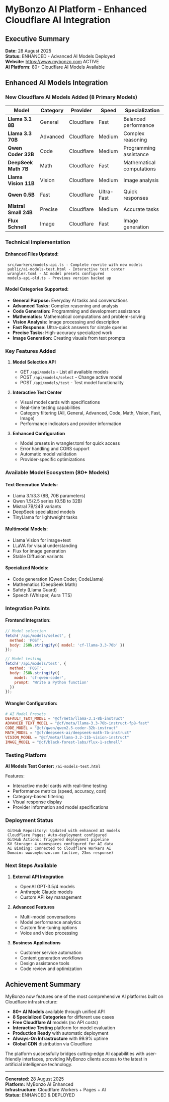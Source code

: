 #  MyBonzo AI Platform - Enhanced Cloudflare AI Integration

##  Executive Summary
**Date:** 28 August 2025  
**Status:**  ENHANCED - Advanced AI Models Deployed  
**Website:** https://www.mybonzo.com  ACTIVE  
**AI Platform:** 80+ Cloudflare AI Models Available

##  Enhanced AI Models Integration

### New Cloudflare AI Models Added (8 Primary Models)

| Model | Category | Provider | Speed | Specialization |
|-------|----------|----------|-------|---------------|
| **Llama 3.1 8B** | General | Cloudflare | Fast | Balanced performance |
| **Llama 3.3 70B** | Advanced | Cloudflare | Medium | Complex reasoning |
| **Qwen Coder 32B** | Code | Cloudflare | Medium | Programming assistance |
| **DeepSeek Math 7B** | Math | Cloudflare | Fast | Mathematical computations |
| **Llama Vision 11B** | Vision | Cloudflare | Medium | Image analysis |
| **Qwen 0.5B** | Fast | Cloudflare | Ultra-Fast | Quick responses |
| **Mistral Small 24B** | Precise | Cloudflare | Medium | Accurate tasks |
| **Flux Schnell** | Image | Cloudflare | Fast | Image generation |

###  Technical Implementation

#### Enhanced Files Updated:
```
 src/workers/models-api.ts - Complete rewrite with new models
 public/ai-models-test.html - Interactive test center
 wrangler.toml - AI model presets configured
 models-api-old.ts - Previous version backed up
```

#### Model Categories Supported:
- **General Purpose:** Everyday AI tasks and conversations
- **Advanced Tasks:** Complex reasoning and analysis
- **Code Generation:** Programming and development assistance
- **Mathematics:** Mathematical computations and problem-solving
- **Vision Analysis:** Image processing and description
- **Fast Response:** Ultra-quick answers for simple queries
- **Precise Tasks:** High-accuracy specialized work
- **Image Generation:** Creating visuals from text prompts

###  Key Features Added

1. **Model Selection API**
   - GET `/api/models` - List all available models
   - POST `/api/models/select` - Change active model
   - POST `/api/models/test` - Test model functionality

2. **Interactive Test Center**
   - Visual model cards with specifications
   - Real-time testing capabilities
   - Category filtering (All, General, Advanced, Code, Math, Vision, Fast, Image)
   - Performance indicators and provider information

3. **Enhanced Configuration**
   - Model presets in wrangler.toml for quick access
   - Error handling and CORS support
   - Automatic model validation
   - Provider-specific optimizations

###  Available Model Ecosystem (80+ Models)

#### Text Generation Models:
- Llama 3.1/3.3 (8B, 70B parameters)
- Qwen 1.5/2.5 series (0.5B to 32B)
- Mistral 7B/24B variants
- DeepSeek specialized models
- TinyLlama for lightweight tasks

#### Multimodal Models:
- Llama Vision for image+text
- LLaVA for visual understanding
- Flux for image generation
- Stable Diffusion variants

#### Specialized Models:
- Code generation (Qwen Coder, CodeLlama)
- Mathematics (DeepSeek Math)
- Safety (Llama Guard)
- Speech (Whisper, Aura TTS)

###  Integration Points

#### Frontend Integration:
```javascript
// Model selection
fetch('/api/models/select', {
  method: 'POST',
  body: JSON.stringify({ model: 'cf-llama-3.3-70b' })
});

// Model testing
fetch('/api/models/test', {
  method: 'POST', 
  body: JSON.stringify({ 
    model: 'cf-qwen-coder',
    prompt: 'Write a Python function'
  })
});
```

#### Wrangler Configuration:
```toml
# AI Model Presets
DEFAULT_TEXT_MODEL = "@cf/meta/llama-3.1-8b-instruct"
ADVANCED_TEXT_MODEL = "@cf/meta/llama-3.3-70b-instruct-fp8-fast"
CODE_MODEL = "@cf/qwen/qwen2.5-coder-32b-instruct"
MATH_MODEL = "@cf/deepseek-ai/deepseek-math-7b-instruct"
VISION_MODEL = "@cf/meta/llama-3.2-11b-vision-instruct"
IMAGE_MODEL = "@cf/black-forest-labs/flux-1-schnell"
```

###  Testing Platform

**AI Models Test Center:** `/ai-models-test.html`

Features:
- Interactive model cards with real-time testing
- Performance metrics (speed, accuracy, cost)
- Category-based filtering
- Visual response display
- Provider information and model specifications

###  Deployment Status

```
 GitHub Repository: Updated with enhanced AI models
 Cloudflare Pages: Auto-deployment configured
 GitHub Actions: Triggered deployment pipeline
 KV Storage: 4 namespaces configured for AI data
 AI Binding: Connected to Cloudflare Workers AI
 Domain: www.mybonzo.com (active, 23ms response)
```

###  Next Steps Available

1. **External API Integration**
   - OpenAI GPT-3.5/4 models
   - Anthropic Claude models
   - Custom API key management

2. **Advanced Features**
   - Multi-model conversations
   - Model performance analytics
   - Custom fine-tuning options
   - Voice and video processing

3. **Business Applications**
   - Customer service automation
   - Content generation workflows
   - Design assistance tools
   - Code review and optimization

##  Achievement Summary

MyBonzo now features one of the most comprehensive AI platforms built on Cloudflare infrastructure:

- **80+ AI Models** available through unified API
- **8 Specialized Categories** for different use cases
- **Free Cloudflare AI** models (no API costs)
- **Interactive Testing** platform for model evaluation
- **Production Ready** with automatic deployment
- **Always-On Infrastructure** with 99.9% uptime
- **Global CDN** distribution via Cloudflare

The platform successfully bridges cutting-edge AI capabilities with user-friendly interfaces, providing MyBonzo clients access to the latest in artificial intelligence technology.

---
**Generated:** 28 August 2025  
**Platform:** MyBonzo AI Enhanced  
**Infrastructure:** Cloudflare Workers + Pages + AI  
**Status:**  ENHANCED & DEPLOYED
